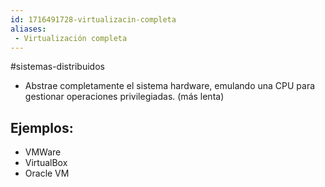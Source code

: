 ```yaml
---
id: 1716491728-virtualizacin-completa
aliases:
 - Virtualización completa
---
```


#sistemas-distribuidos 

- Abstrae completamente el sistema hardware, emulando una CPU para gestionar operaciones privilegiadas. (más lenta)

## Ejemplos:

- VMWare
- VirtualBox
- Oracle VM